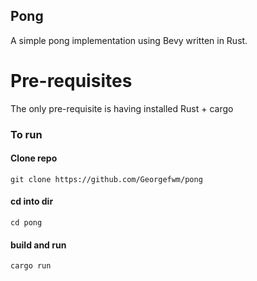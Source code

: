 ## Pong
A simple pong implementation using Bevy written in Rust.

# Pre-requisites
The only pre-requisite is having installed Rust + cargo

### To run
#### Clone repo
```shell
git clone https://github.com/Georgefwm/pong
```
#### cd into dir
```shell
cd pong
```
#### build and run
```shell
cargo run
```
